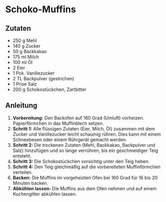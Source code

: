 # Schoko-Muffins

## Zutaten
- 250 g Mehl
- 140 g Zucker
- 50 g Backkakao
- 175 ml Milch
- 100 ml Öl
- 2 Eier
- 1 Pck. Vanillezucker
- 2 TL Backpulver (gestrichen)
- 1 Prise Salz
- 200 g Schokostückchen, Zartbitter

## Anleitung
1. **Vorbereitung:** Den Backofen auf 160 Grad (Umluft) vorheizen. Papierförmchen in das Muffinblech setzen.
2. **Schritt 1:** Alle flüssigen Zutaten (Eier, Milch, Öl) zusammen mit dem Zucker und Vanillezucker leicht schaumig rühren. Dies kann mit einem Schneebesen oder einem Rührgerät gemacht werden.
3. **Schritt 2:** Die trockenen Zutaten (Mehl, Backkakao, Backpulver und Salz) hinzufügen und so lange verrühren, bis ein geschmeidiger Teig entsteht.
4. **Schritt 3:** Die Schokostückchen vorsichtig unter den Teig heben.
5. **Schritt 4:** Den Teig gleichmäßig auf die vorbereiteten Muffinförmchen verteilen.
6. **Backen:** Die Muffins im vorgeheizten Ofen bei 160 Grad für 16 bis 20 Minuten backen.
7. **Abkühlen lassen:** Die Muffins aus dem Ofen nehmen und auf einem Kuchengitter abkühlen lassen.
